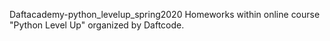 Daftacademy-python_levelup_spring2020
Homeworks within online course "Python Level Up" organized by Daftcode.
